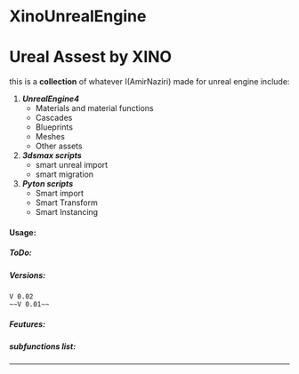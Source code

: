 # XinoUnrealEngine
# Ureal Assest by XINO 
this is a **collection** of whatever I(AmirNaziri) made for unreal engine include:

1. ___UnrealEngine4___
	* Materials and material functions
	* Cascades 
	* Blueprints
	* Meshes 
	* Other assets 
1. ___3dsmax scripts___
	* smart unreal import
	* smart migration
1. ___Pyton scripts___ 
	* Smart import 
	* Smart Transform
	* Smart Instancing

#### Usage:
##### _ToDo:_
##### _Versions:_
```Code
V 0.02
~~V 0.01~~
```
##### _Feutures:_
##### _subfunctions list:_
____



